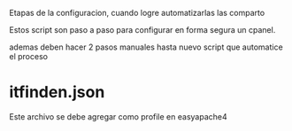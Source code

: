 Etapas de la configuracion, cuando logre automatizarlas las comparto


Estos script son paso a paso para configurar en forma segura un cpanel.

ademas deben hacer 2 pasos manuales hasta nuevo script que automatice el proceso

<h1>itfinden.json</h1>

Este archivo se debe agregar como profile en easyapache4 
